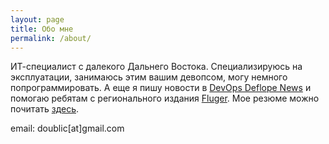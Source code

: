 ```yaml
---
layout: page
title: Обо мне
permalink: /about/
---
```


ИТ-специалист с далекого Дальнего Востока. Специализируюсь на эксплуатации, занимаюсь этим вашим девопсом, могу немного попрограммировать. А еще я пишу новости в [DevOps Deflope News](https://telegram.me/devops_deflope) и помогаю ребятам с регионального издания [Fluger](https://fluger.pro). Мое резюме можно почитать [здесь](/cv).

email: doublic[at]gmail.com
